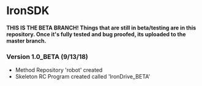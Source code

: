 # IronSDK
**THIS IS THE BETA BRANCH! Things that are still in beta/testing are in this repository. Once it's fully tested and bug proofed, its uploaded to the master branch.**

### Version 1.0_BETA (9/13/18)
- Method Repository 'robot' created
- Skeleton RC Program created called 'IronDrive_BETA'
